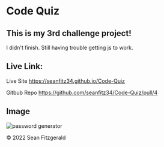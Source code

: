 # Code Quiz

## This is my 3rd challenge project!

I didn't finish. Still having trouble getting js to work.

## Live Link:

Live Site
https://seanfitz34.github.io/Code-Quiz

Gitbub Repo
https://github.com/seanfitz34/Code-Quiz/pull/4

## Image

![password generator](./assets/images/IMG_0945%20Small.jpeg)

© 2022 Sean Fitzgerald
